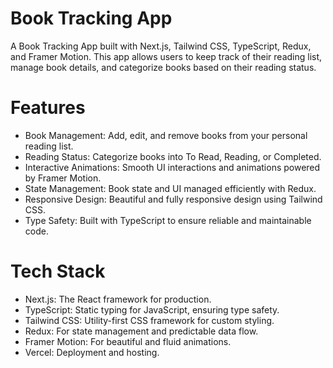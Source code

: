 # Book Tracking App
A Book Tracking App built with Next.js, Tailwind CSS, TypeScript, Redux, and Framer Motion. This app allows users to keep track of their reading list, manage book details, and categorize books based on their reading status.

# Features
- Book Management: Add, edit, and remove books from your personal reading list.
- Reading Status: Categorize books into To Read, Reading, or Completed.
- Interactive Animations: Smooth UI interactions and animations powered by Framer Motion.
- State Management: Book state and UI managed efficiently with Redux.
- Responsive Design: Beautiful and fully responsive design using Tailwind CSS.
- Type Safety: Built with TypeScript to ensure reliable and maintainable code.
  
# Tech Stack
- Next.js: The React framework for production.
- TypeScript: Static typing for JavaScript, ensuring type safety.
- Tailwind CSS: Utility-first CSS framework for custom styling.
- Redux: For state management and predictable data flow.
- Framer Motion: For beautiful and fluid animations.
- Vercel: Deployment and hosting.
